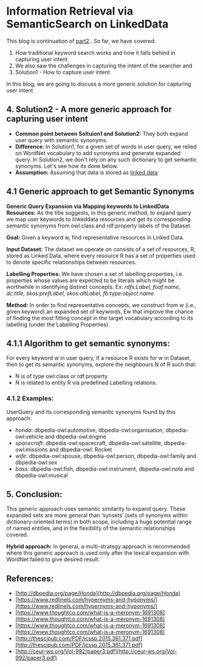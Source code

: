 # Information Retrieval via SemanticSearch on LinkedData

This blog is continuation of [part2](https://spoddutur.github.io/my-notes/semantic-search-2).. So far, we have covered:
1. How traditional keyword search works and how it falls behind in capturing user intent
2. We also saw the challenges in capturing the intent of the searcher and
3. Solution1 - How to capture user intent

In this blog, we are going to discuss a more generic solution for capturing user intent

## 4. Solution2 - A more generic approach for capturing user intent
- **Common point between Soltuion1 and Solution2:** They both expand user query with semantic synonyms. 
- **Difference**: In Solution1, for a given set of words in user query, we relied on WordNet vocabulary to add synonyms and generate expanded query. In Solution2, we don't rely on any such dictionary to get semantic synonyms. Let's see how its done below.
- **Assumption:** Assuming that data is stored as [linked data](http://linkeddata.org/)

## 4.1 Generic approach to get Semantic Synonyms
**Generic Query Expansion via Mapping keywords to LinkedData Resources:**
As the title suggests, in this generic method, to expand query we map user keywords to linkeddata resources and get its corresponding semantic synonyms from owl:class and rdf:property labels of the Dataset.

**Goal:** Given a keyword w, find representative resources in Linked Data.

**Input Dataset:** The dataset we operate on consists of a set of resources, R, stored as Linked Data,  where every resource R has a set of properties used to denote specific relationships between resources.

**Labelling Properties:** We have chosen a set of labelling properties, i.e. properties whose values are expected to be literals which might be worthwhile in identifying distinct concepts. Ex: _rdfs:Label, foaf:name, dc:title, skos:prefLabel, skos:altLabel, fb:type.object.name_

**Method:** In order to find representative concepts, we construct from w (i.e., given keyword) an expanded set of keywords, Ew that improve the chance of finding the most fitting concept in the target vocabulary according to its labelling (under the Labelling Properties).

## 4.1.1 Algorithm to get semantic synonyms:
For every keyword w in user query, if a resource R exists for w in Dataset, then to get its semantic synonyms, explore the neighbours N of R such that:
- N is of type owl:class or rdf:property
- N is related to entity R via predefined Labelling relations.

### 4.1.2 Examples:
UserQuery and its corresponding semantic synonyms found by this approach:
- *honda*: dbpedia-owl:automotive, dbpedia-owl:organisation, dbpedia-owl:vehicle and dbpedia-owl:engine
- *spacecraft*: dbpedia-owl:spacecraft, dbpedia-owl:satellite, dbpedia-owl:missions and dbpedia-owl: Rocket
- *wife*:	dbpedia-owl:spouse, dbpedia-owl:person, dbpedia-owl:family and dbpedia-owl:sex
- *bass*:	dbpedia-owl:fish, dbpedia-owl:instrument, dbpedia-owl:note and dbpedia-owl:musical

## 5. Conclusion: 
This generic approach uses semantic similarity to expand query. These expanded sets are more general than ‘synsets’ (sets of synonyms within dictionary-oriented terms) in both scope, including a huge potential range of named entities, and in the flexibility of the semantic relationships covered.

**Hybrid approach:** In general, a multi-strategy approach is recommended where this generic approach is used only after the lexical expansion with WordNet failed to give desired result.

## References:
- [http://dbpedia.org/page/Honda](http://dbpedia.org/page/Honda)
- [https://www.redlinels.com/hypernyms-and-hyponyms/](https://www.redlinels.com/hypernyms-and-hyponyms/)
- [https://www.thoughtco.com/what-is-a-meronym-1691308](https://www.thoughtco.com/what-is-a-meronym-1691308)
- [https://www.thoughtco.com/what-is-a-meronym-1691308](https://www.thoughtco.com/what-is-a-meronym-1691308)
- [http://thescipub.com/PDF/jcssp.2015.361.371.pdf](http://thescipub.com/PDF/jcssp.2015.361.371.pdf)
- [http://ceur-ws.org/Vol-992/paper3.pdf](http://ceur-ws.org/Vol-992/paper3.pdf)

